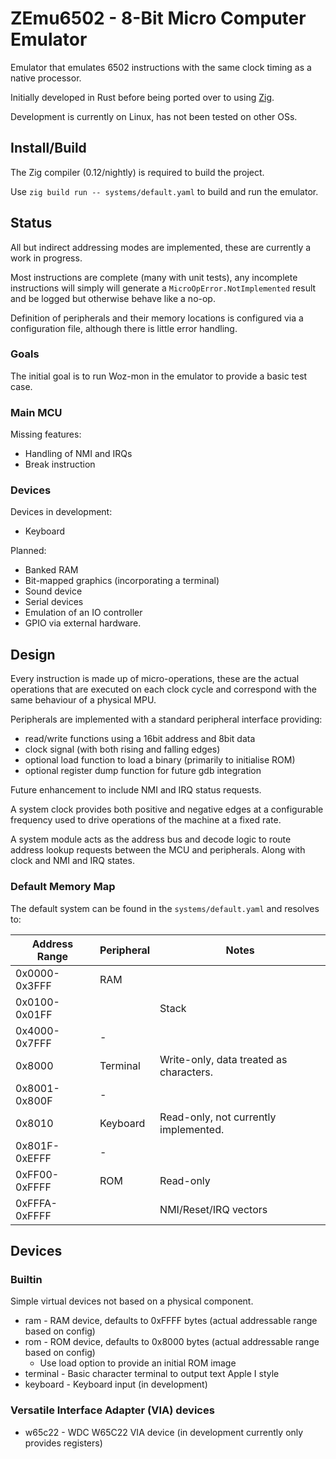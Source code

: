 # ZEmu6502 - 8-Bit Micro Computer Emulator

Emulator that emulates 6502 instructions with the same clock timing as a native processor.

Initially developed in Rust before being ported over to using [Zig](https://ziglang.org/).

Development is currently on Linux, has not been tested on other OSs.

## Install/Build

The Zig compiler (0.12/nightly) is required to build the project.

Use `zig build run -- systems/default.yaml` to build and run the emulator. 

## Status

All but indirect addressing modes are implemented, these are currently a work in progress.

Most instructions are complete (many with unit tests), any incomplete instructions will
simply will generate a `MicroOpError.NotImplemented` result and be logged but otherwise
behave like a no-op.

Definition of peripherals and their memory locations is configured via a configuration file, 
although there is little error handling.

### Goals

The initial goal is to run Woz-mon in the emulator to provide a basic test case. 

### Main MCU

Missing features:

* Handling of NMI and IRQs
* Break instruction

### Devices

Devices in development:

* Keyboard

Planned:

* Banked RAM
* Bit-mapped graphics (incorporating a terminal)
* Sound device
* Serial devices
* Emulation of an IO controller
* GPIO via external hardware.

## Design

Every instruction is made up of micro-operations, these are the actual operations 
that are executed on each clock cycle and correspond with the same behaviour of a
physical MPU.

Peripherals are implemented with a standard peripheral interface providing:

* read/write functions using a 16bit address and 8bit data
* clock signal (with both rising and falling edges)
* optional load function to load a binary (primarily to initialise ROM)
* optional register dump function for future gdb integration

Future enhancement to include NMI and IRQ status requests.

A system clock provides both positive and negative edges at a configurable frequency
used to drive operations of the machine at a fixed rate. 

A system module acts as the address bus and decode logic to route address lookup 
requests between the MCU and peripherals. Along with clock and NMI and IRQ states.

### Default Memory Map

The default system can be found in the `systems/default.yaml` and resolves to:

| Address Range | Peripheral | Notes                                   |
|---------------|------------|-----------------------------------------|
| 0x0000-0x3FFF | RAM        |                                         |
| 0x0100-0x01FF |            | Stack                                   |
| 0x4000-0x7FFF | -          |                                         |
| 0x8000        | Terminal   | Write-only, data treated as characters. |
| 0x8001-0x800F | -          |                                         |
| 0x8010        | Keyboard   | Read-only, not currently implemented.   |
| 0x801F-0xEFFF | -          |                                         |
| 0xFF00-0xFFFF | ROM        | Read-only                               |
| 0xFFFA-0xFFFF |            | NMI/Reset/IRQ vectors                   |

## Devices

### Builtin

Simple virtual devices not based on a physical component.

* ram - RAM device, defaults to 0xFFFF bytes (actual addressable range based on config)
* rom - ROM device, defaults to 0x8000 bytes (actual addressable range based on config)
  * Use load option to provide an initial ROM image
* terminal - Basic character terminal to output text Apple I style
* keyboard - Keyboard input (in development)

### Versatile Interface Adapter (VIA) devices

* w65c22 - WDC W65C22 VIA device (in development currently only provides registers)
 